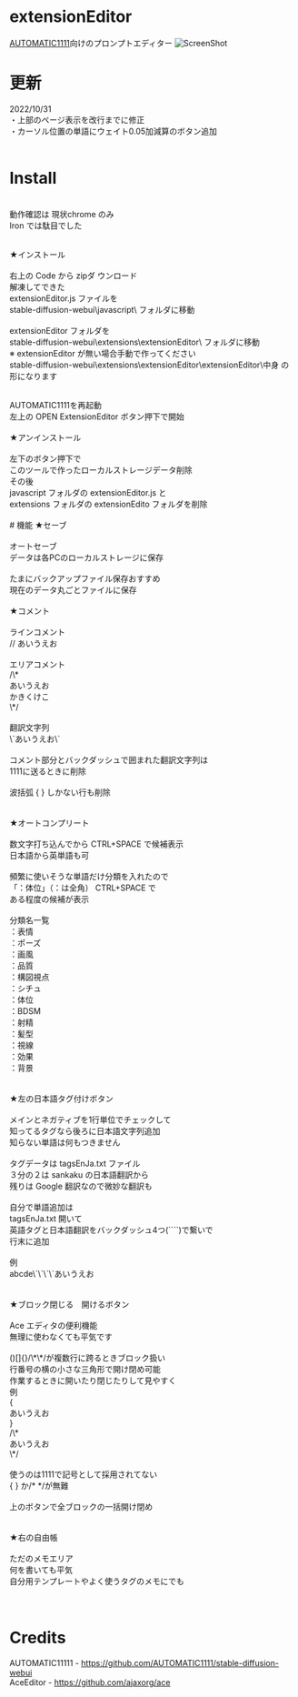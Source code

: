 # extensionEditor

<a href="https://github.com/AUTOMATIC1111/stable-diffusion-webui">AUTOMATIC1111</a>向けのプロンプトエディター
![ScreenShot](https://user-images.githubusercontent.com/109923659/199021913-130910f6-da67-4590-8ebe-ed6661b77b4b.jpg)
# 更新
2022/10/31<br>
・上部のページ表示を改行までに修正<br>
・カーソル位置の単語にウェイト0.05加減算のボタン追加<br>
<br>
# Install
<br>
動作確認は 現状chrome のみ<br>
Iron では駄目でした<br>
<br>

★インストール<br>
<br>
右上の Code から zipダ ウンロード<br>
解凍してできた<br>
extensionEditor.js ファイルを<br>
stable-diffusion-webui\javascript\ フォルダに移動<br>
<br>
extensionEditor フォルダを<br>
stable-diffusion-webui\extensions\extensionEditor\ フォルダに移動<br>
※ extensionEditor が無い場合手動で作ってください<br>
stable-diffusion-webui\extensions\extensionEditor\extensionEditor\中身 の形になります<br>

<br>
AUTOMATIC1111を再起動<br>
左上の OPEN ExtensionEditor ボタン押下で開始<br>
<br>
★アンインストール<br>
<br>
左下のボタン押下で<br>
このツールで作ったローカルストレージデータ削除<br>
その後<br>
javascript フォルダの extensionEditor.js と<br>
extensions フォルダの extensionEdito フォルダを削除<br>
<br>
# 機能
★セーブ<br>
<br>
オートセーブ<br>
データは各PCのローカルストレージに保存<br>
<br>
たまにバックアップファイル保存おすすめ<br>
現在のデータ丸ごとファイルに保存<br>
<br>
★コメント<br>
<br>
ラインコメント<br>
// あいうえお<br>
<br>
エリアコメント<br>
/\*<br>
あいうえお<br>
かきくけこ<br>
\*/<br>
<br>
翻訳文字列<br>
\`あいうえお\`<br>
<br>
コメント部分とバックダッシュで囲まれた翻訳文字列は<br>
1111に送るときに削除<br>
<br>
波括弧 { } しかない行も削除<br>
<br>
<br>
★オートコンプリート<br>
<br>
数文字打ち込んでから CTRL+SPACE で候補表示<br>
日本語から英単語も可<br>
<br>
頻繁に使いそうな単語だけ分類を入れたので<br>
「：体位」（：は全角） CTRL+SPACE で<br>
ある程度の候補が表示<br>
<br>
分類名一覧<br>
：表情<br>
：ポーズ<br>
：画風<br>
：品質<br>
：構図視点<br>
：シチュ<br>
：体位<br>
：BDSM<br>
：射精<br>
：髪型<br>
：視線<br>
：効果<br>
：背景<br>
<br>
<br>
★左の日本語タグ付けボタン<br>
<br>
メインとネガティブを1行単位でチェックして<br>
知ってるタグなら後ろに日本語文字列追加<br>
知らない単語は何もつきません<br>
<br>
タグデータは tagsEnJa.txt ファイル<br>
３分の２は sankaku の日本語翻訳から<br>
残りは Google 翻訳なので微妙な翻訳も<br>
<br>
自分で単語追加は<br>
tagsEnJa.txt 開いて<br>
英語タグと日本語翻訳をバックダッシュ4つ(````)で繋いで<br>
行末に追加<br>
<br>
例<br>
abcde\`\`\`\`あいうえお<br>
<br>
<br>
★ブロック閉じる　開けるボタン<br>
<br>
Ace エディタの便利機能<br>
無理に使わなくても平気です<br>
<br>
()[]{}/\*\*/が複数行に跨るときブロック扱い<br>
行番号の横の小さな三角形で開け閉め可能<br>
作業するときに開いたり閉じたりして見やすく<br>
例　<br>
{<br>
あいうえお<br>
}<br>
/\*<br>
あいうえお<br>
\*/<br>
<br>
使うのは1111で記号として採用されてない<br>
{ } か/* */が無難<br>
<br>
上のボタンで全ブロックの一括開け閉め<br>
<br>
<br>
★右の自由帳<br>
<br>
ただのメモエリア<br>
何を書いても平気<br>
自分用テンプレートやよく使うタグのメモにでも<br>
<br>
<br>

# Credits
AUTOMATIC11111 - <a href="https://github.com/AUTOMATIC1111/stable-diffusion-webui">https://github.com/AUTOMATIC1111/stable-diffusion-webui</a><br>
AceEditor - <a href="https://github.com/ajaxorg/ace">https://github.com/ajaxorg/ace</a><br>








